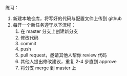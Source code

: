 练习：

1. 新建本地仓库，将写好的代码与配置文件上传到 github
1. 每开一个新任务遵守以下流程：
    1. 在 master 分支上创建新分支
    1. 修改代码
    1. commit
    1. push
    1. pull request，邀请其他人帮你 review 代码
    1. 其他人提出修改建议，重复 2-4 步直到 approve
    1. 将分支 merge 到 master 上